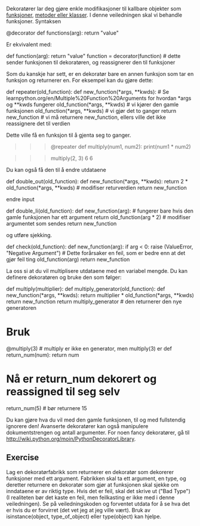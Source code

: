 Dekoratører lar deg gjøre enkle modifikasjoner til kallbare objekter som [funksjoner](http://www.learnpython.org/en/Functions ""), [metoder eller klasser](http://www.learnpython.org/en/Classes%20and%20Objects ""). I denne veiledningen skal vi behandle funksjoner. Syntaksen

@decorator
def functions(arg):
    return "value"

Er ekvivalent med:

def function(arg):
    return "value"
function = decorator(function) # dette sender funksjonen til dekoratøren, og reassignerer den til funksjoner

Som du kanskje har sett, er en dekoratør bare en annen funksjon som tar en funksjon og returnerer en. For eksempel kan du gjøre dette:

def repeater(old_function):
    def new_function(*args, **kwds): # Se learnpython.org/en/Multiple%20Function%20Arguments for hvordan *args og **kwds fungerer
        old_function(*args, **kwds) # vi kjører den gamle funksjonen
        old_function(*args, **kwds) # vi gjør det to ganger
    return new_function # vi må returnere new_function, ellers ville det ikke reassignere det til verdien

Dette ville få en funksjon til å gjenta seg to ganger.

>>> @repeater
def multiply(num1, num2):
    print(num1 * num2)

>>> multiply(2, 3)
6
6

Du kan også få den til å endre utdataene

def double_out(old_function):
    def new_function(*args, **kwds):
        return 2 * old_function(*args, **kwds) # modifiser returverdien
    return new_function

endre input

def double_Ii(old_function):
    def new_function(arg): # fungerer bare hvis den gamle funksjonen har ett argument
        return old_function(arg * 2) # modifiser argumentet som sendes
    return new_function

og utføre sjekking.

def check(old_function):
    def new_function(arg):
        if arg < 0: raise (ValueError, "Negative Argument") # Dette forårsaker en feil, som er bedre enn at det gjør feil ting
        old_function(arg)
    return new_function

La oss si at du vil multiplisere utdataene med en variabel mengde. Du kan definere dekoratøren og bruke den som følger:

def multiply(multiplier):
    def multiply_generator(old_function):
        def new_function(*args, **kwds):
            return multiplier * old_function(*args, **kwds)
        return new_function
    return multiply_generator # den returnerer den nye generatoren

# Bruk
@multiply(3) # multiply er ikke en generator, men multiply(3) er
def return_num(num):
    return num

# Nå er return_num dekorert og reassigned til seg selv
return_num(5) # bør returnere 15

Du kan gjøre hva du vil med den gamle funksjonen, til og med fullstendig ignorere den! Avanserte dekoratører kan også manipulere dokumentstrengen og antall argumenter. For noen fancy dekoratører, gå til <http://wiki.python.org/moin/PythonDecoratorLibrary>.

Exercise
--------
Lag en dekoratørfabrikk som returnerer en dekoratør som dekorerer funksjoner med ett argument. Fabrikken skal ta ett argument, en type, og deretter returnere en dekoratør som gjør at funksjonen skal sjekke om inndataene er av riktig type. Hvis det er feil, skal det skrive ut ("Bad Type") (I realiteten bør det kaste en feil, men feilkasting er ikke med i denne veiledningen). Se på veiledningskoden og forventet utdata for å se hva det er hvis du er forvirret (det vet jeg at jeg ville vært). Bruk av isinstance(object, type_of_object) eller type(object) kan hjelpe.